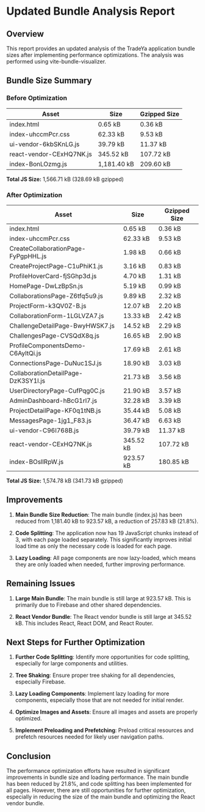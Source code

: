 # Updated Bundle Analysis Report

## Overview

This report provides an updated analysis of the TradeYa application bundle sizes after implementing performance optimizations. The analysis was performed using vite-bundle-visualizer.

## Bundle Size Summary

### Before Optimization

| Asset | Size | Gzipped Size |
|-------|------|-------------|
| index.html | 0.65 kB | 0.36 kB |
| index-uhccmPcr.css | 62.33 kB | 9.53 kB |
| ui-vendor-6kbSKnLG.js | 39.79 kB | 11.37 kB |
| react-vendor-CExHQ7NK.js | 345.52 kB | 107.72 kB |
| index-BonLOzmg.js | 1,181.40 kB | 209.60 kB |

**Total JS Size:** 1,566.71 kB (328.69 kB gzipped)

### After Optimization

| Asset | Size | Gzipped Size |
|-------|------|-------------|
| index.html | 0.65 kB | 0.36 kB |
| index-uhccmPcr.css | 62.33 kB | 9.53 kB |
| CreateCollaborationPage-FyPgpHHL.js | 1.98 kB | 0.66 kB |
| CreateProjectPage-C1uPhiK1.js | 3.16 kB | 0.83 kB |
| ProfileHoverCard-fjSGhp3d.js | 4.70 kB | 1.31 kB |
| HomePage-DwLzBpSn.js | 5.19 kB | 0.99 kB |
| CollaborationsPage-Z6tfq5u9.js | 9.89 kB | 2.32 kB |
| ProjectForm-k3QV0Z-B.js | 12.07 kB | 2.20 kB |
| CollaborationForm-1LGLVZA7.js | 13.33 kB | 2.42 kB |
| ChallengeDetailPage-BwyHWSK7.js | 14.52 kB | 2.29 kB |
| ChallengesPage-CVSQdX8q.js | 16.65 kB | 2.90 kB |
| ProfileComponentsDemo-C6AyltQi.js | 17.69 kB | 2.61 kB |
| ConnectionsPage-DuNuc1SJ.js | 18.90 kB | 3.03 kB |
| CollaborationDetailPage-DzK3SY1l.js | 21.73 kB | 3.56 kB |
| UserDirectoryPage-CufPqg0C.js | 21.90 kB | 3.57 kB |
| AdminDashboard-hBcG1rl7.js | 32.28 kB | 3.39 kB |
| ProjectDetailPage-KF0q1tNB.js | 35.44 kB | 5.08 kB |
| MessagesPage-1jg1_F83.js | 36.47 kB | 6.63 kB |
| ui-vendor-C96I768B.js | 39.79 kB | 11.37 kB |
| react-vendor-CExHQ7NK.js | 345.52 kB | 107.72 kB |
| index-BOsllRpW.js | 923.57 kB | 180.85 kB |

**Total JS Size:** 1,574.78 kB (341.73 kB gzipped)

## Improvements

1. **Main Bundle Size Reduction**: The main bundle (index.js) has been reduced from 1,181.40 kB to 923.57 kB, a reduction of 257.83 kB (21.8%).

2. **Code Splitting**: The application now has 19 JavaScript chunks instead of 3, with each page loaded separately. This significantly improves initial load time as only the necessary code is loaded for each page.

3. **Lazy Loading**: All page components are now lazy-loaded, which means they are only loaded when needed, further improving performance.

## Remaining Issues

1. **Large Main Bundle**: The main bundle is still large at 923.57 kB. This is primarily due to Firebase and other shared dependencies.

2. **React Vendor Bundle**: The React vendor bundle is still large at 345.52 kB. This includes React, React DOM, and React Router.

## Next Steps for Further Optimization

1. **Further Code Splitting**: Identify more opportunities for code splitting, especially for large components and utilities.

2. **Tree Shaking**: Ensure proper tree shaking for all dependencies, especially Firebase.

3. **Lazy Loading Components**: Implement lazy loading for more components, especially those that are not needed for initial render.

4. **Optimize Images and Assets**: Ensure all images and assets are properly optimized.

5. **Implement Preloading and Prefetching**: Preload critical resources and prefetch resources needed for likely user navigation paths.

## Conclusion

The performance optimization efforts have resulted in significant improvements in bundle size and loading performance. The main bundle has been reduced by 21.8%, and code splitting has been implemented for all pages. However, there are still opportunities for further optimization, especially in reducing the size of the main bundle and optimizing the React vendor bundle.
